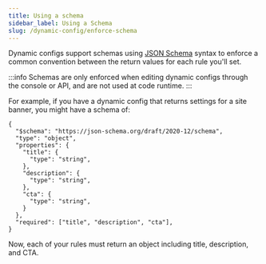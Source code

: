 ```yaml
---
title: Using a schema
sidebar_label: Using a Schema
slug: /dynamic-config/enforce-schema
---
```


Dynamic configs support schemas using [JSON Schema](https://json-schema.org/learn/getting-started-step-by-step) syntax to enforce a common convention between the return values for each rule you'll set.

:::info
Schemas are only enforced when editing dynamic configs through the console or API, and are not used at code runtime.
:::

For example, if you have a dynamic config that returns settings for a site banner, you might have a schema of:
```
{
  "$schema": "https://json-schema.org/draft/2020-12/schema",
  "type": "object",
  "properties": {
    "title": {
      "type": "string",
    },
    "description": {
      "type": "string",
    },
    "cta": {
      "type": "string",
    }
  },
  "required": ["title", "description", "cta"],
}
```

Now, each of your rules must return an object including title, description, and CTA.
